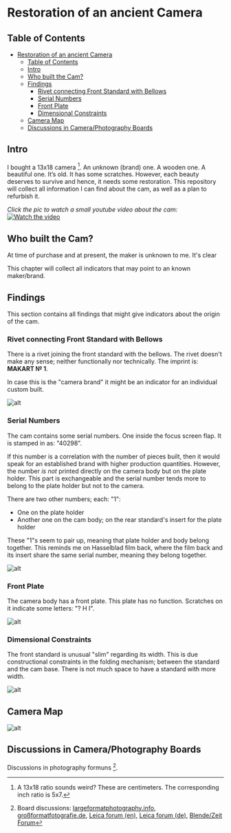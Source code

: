 # Restoration of an ancient Camera

## Table of Contents

- [Restoration of an ancient Camera](#restoration-of-an-ancient-camera)
  - [Table of Contents](#table-of-contents)
  - [Intro](#intro)
  - [Who built the Cam?](#who-built-the-cam)
  - [Findings](#findings)
    - [Rivet connecting Front Standard with Bellows](#rivet-connecting-front-standard-with-bellows)
    - [Serial Numbers](#serial-numbers)
    - [Front Plate](#front-plate)
    - [Dimensional Constraints](#dimensional-constraints)
  - [Camera Map](#camera-map)
  - [Discussions in Camera/Photography Boards](#discussions-in-cameraphotography-boards)

## Intro

I bought a 13x18 camera [^1]. An unknown (brand) one. A wooden one. A beautiful one. It’s old. It has some scratches. However, each beauty deserves to survive and hence, it needs some restoration. This repository will collect all information I can find about the cam, as well as a plan to refurbish it.

_Click the pic to watch a small youtube video about the cam:_
[![Watch the video](https://img.youtube.com/vi/DEGLXvdOXdA/0.jpg)](https://youtu.be/DEGLXvdOXdA)

## Who built the Cam?

At time of purchase and at present, the maker is unknown to me. It's clear 

This chapter will collect all indicators that may point to an known maker/brand.

## Findings

This section contains all findings that might give indicators about the origin of the cam.

### Rivet connecting Front Standard with Bellows

There is a rivet joining the front standard with the bellows. The rivet doesn't make any sense; neither functionally nor technically. The imprint is: __MAKART № 1__.

In case this is the "camera brand" it might be an indicator for an individual custom built.

![alt](images/rivet.png)

### Serial Numbers

The cam contains some serial numbers. One inside the focus screen flap. It is stamped in as: "40298".

If this number is a correlation with the number of pieces built, then it would speak for an established brand with higher production quantities. However, the number _is not_ printed directly on the camera body but on the plate holder. This part is exchangeable and the serial number tends more to belong to the plate holder but not to the camera.

There are two other numbers; each: "1":
* One on the plate holder
* Another one on the cam body; on the rear standard's insert for the plate holder

These "1"s seem to pair up, meaning that plate holder and body belong together. This reminds me on Hasselblad film back, where the film back and its insert share the same serial number, meaning they belong together.

![alt](images/serial_numbers.png)

### Front Plate

The camera body has a front plate. This plate has no function. Scratches on it indicate some letters: "? H I".

![alt](images/front_plate.png)

### Dimensional Constraints

The front standard is unusual "slim" regarding its width. This is due constructional constraints in the folding mechanism; between the standard and the cam base. There is not much space to have a standard with more width.

![alt](images/front_standard_construction.png)

## Camera Map

![alt](images/map_of_the_cam.png)


## Discussions in Camera/Photography Boards

Discussions in photography formuns [^2].


[^1]: A 13x18 ratio sounds weird? These are centimeters. The corresponding inch ratio is 5x7.
[^2]: Board discussions: [largeformatphotography.info](https://www.largeformatphotography.info/forum/showthread.php?171542-Looking-for-information-about-an-old-wooden-LF-Cam), [großformatfotografie.de](https://forum.grossformatfotografie.de/forum/thread/20896-infos-zu-einer-alten-holzkamera-gesucht), [Leica forum (en)](https://www.l-camera-forum.com/topic/358442-does-anybody-know-this-cam), [Leica forum (de)](https://www.l-camera-forum.com/topic/358441-kenn-jemand-die-kamera), [Blende/Zeit Forum](https://blende-und-zeit.sirutor-und-compur.de/thread.php?board=1&thread=212&page=1#1)